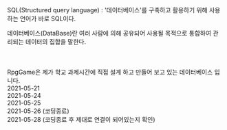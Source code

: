 SQL(Structured query language) : '데이터베이스'를 구축하고 활용하기 위해 사용하는 언어가 바로 SQL이다. <br>

데이터베이스(DataBase)란 여러 사람에 의해 공유되어 사용될 목적으로 통합하여 관리되는 데이터의 집합을 말한다.
<br><br>
<br><br>
RpgGame은 제가 학교 과제시간에 직접 설계 하고 만들어 보고 있는 데이터베이스 입니다.  <br>
2021-05-21 <br>
2021-05-24 <br>
2021-05-25 <br>
2021-05-26 (코딩종료) <br>
2021-05-28 (코딩종료 후 제대로 연결이 되어있는지 확인) <br>
